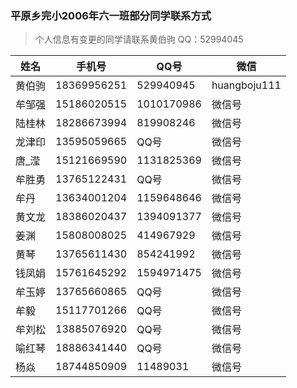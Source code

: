 ### 平原乡完小2006年六一班部分同学联系方式

>个人信息有变更的同学请联系黄伯驹
> QQ：52994045



姓名  | 手机号 | QQ号 | 微信
----- | ---- | --- | ---
黄伯驹 | 18369956251 | 529940945 | huangboju111
牟邹强 | 15186020515 | 1010170986 | 微信号
陆桂林 | 18286673994 | 819908246 | 微信号
龙津印 | 13595059665 | QQ号 | 微信号
唐_滢  | 15121669590 | 1131825369 | 微信号
牟胜勇 | 13765122431 | QQ号 | 微信号
牟丹   | 13634001204 | 1159648646 | 微信号
黄文龙 | 18386020437 | 1394091377 | 微信号
姜渊  |  15808008025 | 414967929 | 微信号
黄琴  |  13765611430 | 854241992 | 微信号
钱凤娟 | 15761645292 | 1594971475 | 微信号
牟玉婷 | 13765660865 | QQ号 | 微信号
牟毅  | 15117701266 | QQ号 | 微信号
牟刘松  | 13885076920 | QQ号 | 微信号
喻红琴  | 18886341440 | QQ号 | 微信号
杨焱   | 18744850909 | 11489031 | 微信号
